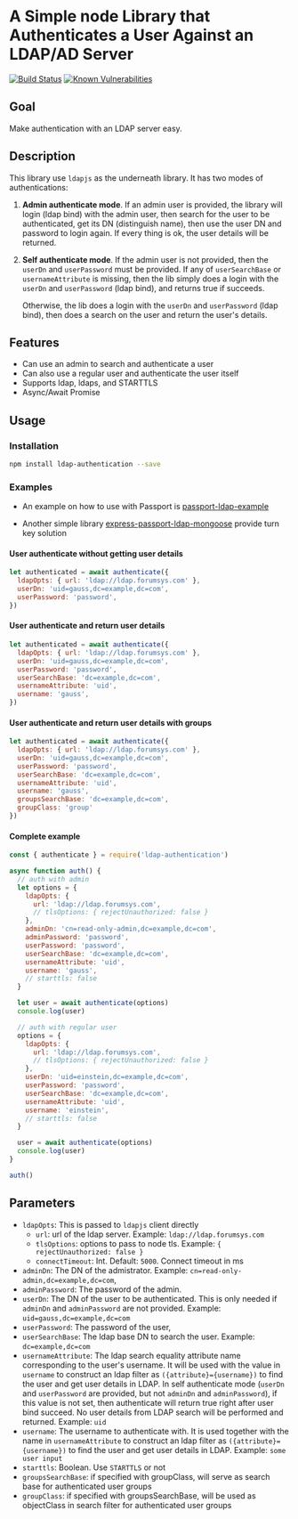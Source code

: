 # A Simple node Library that Authenticates a User Against an LDAP/AD Server

[![Build Status](https://travis-ci.org/shaozi/ldap-authentication.svg?branch=master)](https://travis-ci.org/shaozi/ldap-authentication)
[![Known Vulnerabilities](https://snyk.io/test/github/shaozi/ldap-authentication/badge.svg?targetFile=package.json)](https://snyk.io/test/github/shaozi/ldap-authentication?targetFile=package.json)

## Goal

Make authentication with an LDAP server easy.

## Description

This library use `ldapjs` as the underneath library. It has two modes of authentications:

1. **Admin authenticate mode**. If an admin user is provided, the library will login (ldap bind) with the admin user,
   then search for the user to be authenticated, get its DN (distinguish name), then use
   the user DN and password to login again. If every thing is ok, the user details will
   be returned.

2. **Self authenticate mode**. If the admin user is not provided, then the `userDn` and `userPassword` must be provided.
   If any of `userSearchBase` or `usernameAttribute` is missing, then the lib simply does a login with
   the `userDn` and `userPassword` (ldap bind), and returns true if succeeds.

   Otherwise, the lib does a login with the `userDn` and `userPassword` (ldap bind),
   then does a search on the user and return the user's details.

## Features

- Can use an admin to search and authenticate a user
- Can also use a regular user and authenticate the user itself
- Supports ldap, ldaps, and STARTTLS
- Async/Await Promise

## Usage

### Installation

```sh
npm install ldap-authentication --save
```

### Examples

- An example on how to use with Passport is [passport-ldap-example](https://github.com/shaozi/passport-ldap-example)

- Another simple library [express-passport-ldap-mongoose](https://github.com/shaozi/express-passport-ldap-mongoose) provide turn key solution

#### User authenticate without getting user details

```javascript
let authenticated = await authenticate({
  ldapOpts: { url: 'ldap://ldap.forumsys.com' },
  userDn: 'uid=gauss,dc=example,dc=com',
  userPassword: 'password',
})
```

#### User authenticate and return user details

```javascript
let authenticated = await authenticate({
  ldapOpts: { url: 'ldap://ldap.forumsys.com' },
  userDn: 'uid=gauss,dc=example,dc=com',
  userPassword: 'password',
  userSearchBase: 'dc=example,dc=com',
  usernameAttribute: 'uid',
  username: 'gauss',
})
```

#### User authenticate and return user details with groups

```javascript
let authenticated = await authenticate({
  ldapOpts: { url: 'ldap://ldap.forumsys.com' },
  userDn: 'uid=gauss,dc=example,dc=com',
  userPassword: 'password',
  userSearchBase: 'dc=example,dc=com',
  usernameAttribute: 'uid',
  username: 'gauss',
  groupsSearchBase: 'dc=example,dc=com',
  groupClass: 'group'
})
```

#### Complete example

```javascript
const { authenticate } = require('ldap-authentication')

async function auth() {
  // auth with admin
  let options = {
    ldapOpts: {
      url: 'ldap://ldap.forumsys.com',
      // tlsOptions: { rejectUnauthorized: false }
    },
    adminDn: 'cn=read-only-admin,dc=example,dc=com',
    adminPassword: 'password',
    userPassword: 'password',
    userSearchBase: 'dc=example,dc=com',
    usernameAttribute: 'uid',
    username: 'gauss',
    // starttls: false
  }

  let user = await authenticate(options)
  console.log(user)

  // auth with regular user
  options = {
    ldapOpts: {
      url: 'ldap://ldap.forumsys.com',
      // tlsOptions: { rejectUnauthorized: false }
    },
    userDn: 'uid=einstein,dc=example,dc=com',
    userPassword: 'password',
    userSearchBase: 'dc=example,dc=com',
    usernameAttribute: 'uid',
    username: 'einstein',
    // starttls: false
  }

  user = await authenticate(options)
  console.log(user)
}

auth()
```

## Parameters

- `ldapOpts`: This is passed to `ldapjs` client directly
  - `url`: url of the ldap server. Example: `ldap://ldap.forumsys.com`
  - `tlsOptions`: options to pass to node tls. Example: `{ rejectUnauthorized: false }`
  - `connectTimeout`: Int. Default: `5000`. Connect timeout in ms
- `adminDn`: The DN of the admistrator. Example: `cn=read-only-admin,dc=example,dc=com`,
- `adminPassword`: The password of the admin.
- `userDn`: The DN of the user to be authenticated. This is only needed if `adminDn` and `adminPassword` are not provided.
  Example: `uid=gauss,dc=example,dc=com`
- `userPassword`: The password of the user,
- `userSearchBase`: The ldap base DN to search the user. Example: `dc=example,dc=com`
- `usernameAttribute`: The ldap search equality attribute name corresponding to the user's username.
  It will be used with the value in `username` to construct an ldap filter as `({attribute}={username})`
  to find the user and get user details in LDAP.
  In self authenticate mode (`userDn` and `userPassword` are provided, but not `adminDn` and `adminPassword`),
  if this value is not set, then authenticate will return true right after user bind succeed. No user details
  from LDAP search will be performed and returned.
  Example: `uid`
- `username`: The username to authenticate with. It is used together with the name in `usernameAttribute`
  to construct an ldap filter as `({attribute}={username})`
  to find the user and get user details in LDAP. Example: `some user input`
- `starttls`: Boolean. Use `STARTTLS` or not
- `groupsSearchBase`: if specified with groupClass, will serve as search base for authenticated user groups
- `groupClass`: if specified with groupsSearchBase, will be used as objectClass in search filter for authenticated user groups
